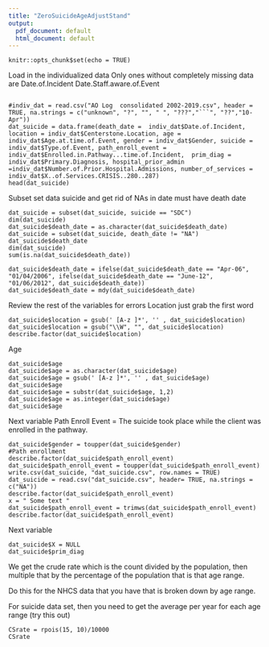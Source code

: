 ```yaml
---
title: "ZeroSuicideAgeAdjustStand"
output:
  pdf_document: default
  html_document: default
---
```


```{r setup, include=FALSE}
knitr::opts_chunk$set(echo = TRUE)
```
Load in the individualized data
Only ones without completely missing data are
Date.of.Incident
Date.Staff.aware.of.Event
```{r}

#indiv_dat = read.csv("AO Log  consolidated 2002-2019.csv", header = TRUE, na.strings = c("unknown", "?", "", " ", "???","```", "??","10-Apr"))
dat_suicide = data.frame(death_date =  indiv_dat$Date.of.Incident, location = indiv_dat$Centerstone.Location, age = indiv_dat$Age.at.time.of.Event, gender = indiv_dat$Gender, suicide = indiv_dat$Type.of.Event, path_enroll_event = indiv_dat$Enrolled.in.Pathway...time.of.Incident,  prim_diag = indiv_dat$Primary.Diagnosis, hospital_prior_admin =indiv_dat$Number.of.Prior.Hospital.Admissions, number_of_services = indiv_dat$X..of.Services.CRISIS..280..287)
head(dat_suicide)
```
Subset set data suicide and get rid of NAs in date must have death date
```{r}
dat_suicide = subset(dat_suicide, suicide == "SDC")
dim(dat_suicide)
dat_suicide$death_date = as.character(dat_suicide$death_date)
dat_suicide = subset(dat_suicide, death_date != "NA")
dat_suicide$death_date
dim(dat_suicide)
sum(is.na(dat_suicide$death_date))

dat_suicide$death_date = ifelse(dat_suicide$death_date == "Apr-06", "01/04/2006", ifelse(dat_suicide$death_date == "June-12", "01/06/2012", dat_suicide$death_date))
dat_suicide$death_date = mdy(dat_suicide$death_date)
```
Review the rest of the variables for errors
Location just grab the first word 
```{r}
dat_suicide$location = gsub(' [A-z ]*', '' , dat_suicide$location)
dat_suicide$location = gsub("\\W", "", dat_suicide$location) 
describe.factor(dat_suicide$location)
```
Age
```{r}
dat_suicide$age
dat_suicide$age = as.character(dat_suicide$age)
dat_suicide$age = gsub(' [A-z ]*', '' , dat_suicide$age)
dat_suicide$age
dat_suicide$age = substr(dat_suicide$age, 1,2) 
dat_suicide$age = as.integer(dat_suicide$age)
dat_suicide$age
```
Next variable
Path Enroll Event = The suicide took place while the client was enrolled in the pathway.
```{r}
dat_suicide$gender = toupper(dat_suicide$gender)
#Path enrollment
describe.factor(dat_suicide$path_enroll_event)
dat_suicide$path_enroll_event = toupper(dat_suicide$path_enroll_event)
write.csv(dat_suicide, "dat_suicide.csv", row.names = TRUE)
dat_suicide = read.csv("dat_suicide.csv", header= TRUE, na.strings = c("NA"))
describe.factor(dat_suicide$path_enroll_event)
x = " Some text "
dat_suicide$path_enroll_event = trimws(dat_suicide$path_enroll_event)
describe.factor(dat_suicide$path_enroll_event)
```
Next variable
```{r}
dat_suicide$X = NULL
dat_suicide$prim_diag
```







We get the crude rate which is the count divided by the population, then multiple that by the percentage of the population that is that age range.

Do this for the NHCS data that you have that is broken down by age range.

For suicide data set, then you need to get the average per year for each age range (try this out)
```{r}
CSrate = rpois(15, 10)/10000
CSrate

```

